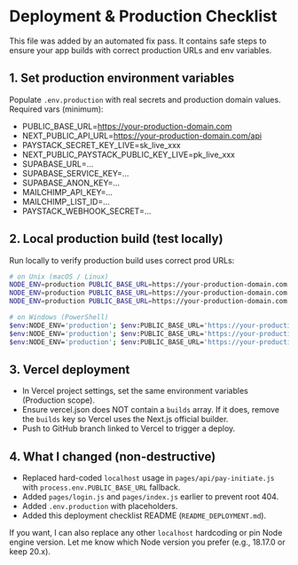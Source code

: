 # Deployment & Production Checklist

This file was added by an automated fix pass. It contains safe steps to ensure your app builds with correct production URLs and env variables.

## 1. Set production environment variables
Populate `.env.production` with real secrets and production domain values. Required vars (minimum):

- PUBLIC_BASE_URL=https://your-production-domain.com
- NEXT_PUBLIC_API_URL=https://your-production-domain.com/api
- PAYSTACK_SECRET_KEY_LIVE=sk_live_xxx
- NEXT_PUBLIC_PAYSTACK_PUBLIC_KEY_LIVE=pk_live_xxx
- SUPABASE_URL=...
- SUPABASE_SERVICE_KEY=...
- SUPABASE_ANON_KEY=...
- MAILCHIMP_API_KEY=...
- MAILCHIMP_LIST_ID=...
- PAYSTACK_WEBHOOK_SECRET=...

## 2. Local production build (test locally)
Run locally to verify production build uses correct prod URLs:

```bash
# on Unix (macOS / Linux)
NODE_ENV=production PUBLIC_BASE_URL=https://your-production-domain.com npm ci
NODE_ENV=production PUBLIC_BASE_URL=https://your-production-domain.com npm run build
NODE_ENV=production PUBLIC_BASE_URL=https://your-production-domain.com npm run start

# on Windows (PowerShell)
$env:NODE_ENV='production'; $env:PUBLIC_BASE_URL='https://your-production-domain.com'; npm ci
$env:NODE_ENV='production'; $env:PUBLIC_BASE_URL='https://your-production-domain.com'; npm run build
$env:NODE_ENV='production'; $env:PUBLIC_BASE_URL='https://your-production-domain.com'; npm run start
```

## 3. Vercel deployment
- In Vercel project settings, set the same environment variables (Production scope).
- Ensure vercel.json does NOT contain a `builds` array. If it does, remove the `builds` key so Vercel uses the Next.js official builder.
- Push to GitHub branch linked to Vercel to trigger a deploy.

## 4. What I changed (non-destructive)
- Replaced hard-coded `localhost` usage in `pages/api/pay-initiate.js` with `process.env.PUBLIC_BASE_URL` fallback.
- Added `pages/login.js` and `pages/index.js` earlier to prevent root 404.
- Added `.env.production` with placeholders.
- Added this deployment checklist README (`README_DEPLOYMENT.md`).

If you want, I can also replace any other `localhost` hardcoding or pin Node engine version. Let me know which Node version you prefer (e.g., 18.17.0 or keep 20.x).
